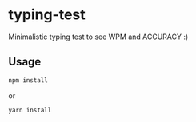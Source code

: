 # typing-test
Minimalistic typing test to see WPM and ACCURACY :)

## Usage

```bash
npm install
```
or 

```bash
yarn install
```